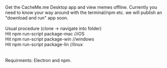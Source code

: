 Get the CacheMe.me Desktop app and view memes offline. Currently you need to know your way around with the terminal/npm 
etc. we will publish an "download and run" app soon. 
<br>
<br>
Usual procedure (clone -> navigate into folder) <br>
Hit npm run-script package-mac //iOS<br>
Hit npm run-script package-win //windows<br>
Hit npm run-script package-lin //linux<br>
<br><br>
Requirments: Electron and npm. 
